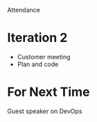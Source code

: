 Attendance

# Iteration 2
* Customer meeting
* Plan and code

# For Next Time
Guest speaker on DevOps
